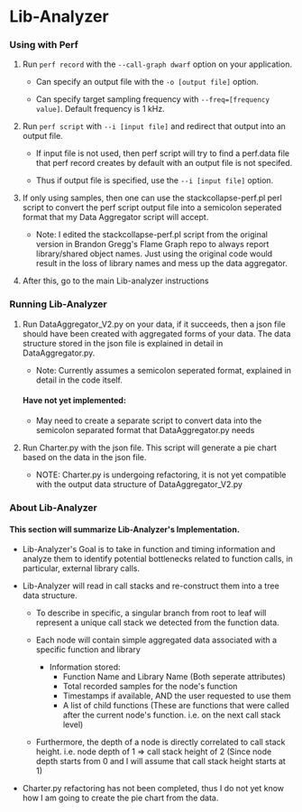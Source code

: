# Lib-Analyzer
### Using with Perf
1. Run ```perf record``` with the ```--call-graph dwarf``` option on your application.
   
   - Can specify an output file with the ```-o [output file]``` option.

   - Can specify target sampling frequency with ```--freq=[frequency value]```. Default frequency is 1 kHz.

2. Run ```perf script``` with ```--i [input file]``` and redirect that output into an output file.

   - If input file is not used, then perf script will try to find a perf.data file that perf record creates by default with an output file is not specifed.

   - Thus if output file is specified, use the ```--i [input file]``` option.

3. If only using samples, then one can use the stackcollapse-perf.pl perl script to convert the perf script output file into a semicolon seperated format that my Data Aggregator script will accept. 
   
   - Note: I edited the stackcollapse-perf.pl script from the original version in Brandon Gregg's Flame Graph repo to always report library/shared object names. Just using the original code would result in the loss of library names and mess up the data aggregator.
4. After this, go to the main Lib-analyzer instructions

### Running Lib-Analyzer
1. Run DataAggregator_V2.py on your data, if it succeeds, then a json file should have been created with aggregated forms of your data. The data structure stored in the json file is explained in detail in DataAggregator.py.
   
   - Note: Currently assumes a semicolon seperated format, explained in detail in the code itself.
  
   #### Have not yet implemented:
   
   - May need to create a separate script to convert data into the semicolon separated format that DataAggregator.py needs
   
2. Run Charter.py with the json file. This script will generate a pie chart based on the data in the json file.
   - NOTE: Charter.py is undergoing refactoring, it is not yet compatible with the output data structure of DataAggregator_V2.py
   
### About Lib-Analyzer

#### This section will summarize Lib-Analyzer's Implementation.

- Lib-Analyzer's Goal is to take in function and timing information and analyze them to identify potential bottlenecks related to function calls, in particular, external library calls.
- Lib-Analyzer will read in call stacks and re-construct them into a tree data structure. 
  - To describe in specific, a singular branch from root to leaf will represent a unique call stack we detected from the function data.
  - Each node will contain simple aggregated data associated with a specific function and library
   
      - Information stored:
        - Function Name and Library Name (Both seperate attributes)
        - Total recorded samples for the node's function
        - Timestamps if available, AND the user requested to use them
        - A list of child functions (These are functions that were called after the current node's function. i.e. on the next call stack level)

  - Furthermore, the depth of a node is directly correlated to call stack height. i.e. node depth of 1 => call stack height of 2 (Since node depth starts from 0 and I will assume that call stack height starts at 1)
   
- Charter.py refactoring has not been completed, thus I do not yet know how I am going to create the pie chart from the data.